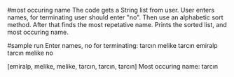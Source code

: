 #most occuring name
The code gets a String list from user. User enters names, for terminating user should enter "no".
Then use an alphabetic sort method.
After that finds the most repetative name.
Prints the sorted list, and most occuring name.

#sample run
Enter names, no for terminating: 
tarcın melike tarcın emiralp tarcın melike no

[emiralp, melike, melike, tarcın, tarcın, tarcın]
Most occuring name: tarcın
